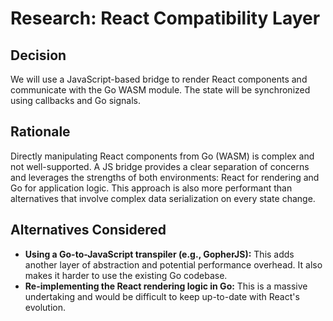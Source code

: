 # Research: React Compatibility Layer

## Decision
We will use a JavaScript-based bridge to render React components and communicate with the Go WASM module. The state will be synchronized using callbacks and Go signals.

## Rationale
Directly manipulating React components from Go (WASM) is complex and not well-supported. A JS bridge provides a clear separation of concerns and leverages the strengths of both environments: React for rendering and Go for application logic. This approach is also more performant than alternatives that involve complex data serialization on every state change.

## Alternatives Considered
- **Using a Go-to-JavaScript transpiler (e.g., GopherJS):** This adds another layer of abstraction and potential performance overhead. It also makes it harder to use the existing Go codebase.
- **Re-implementing the React rendering logic in Go:** This is a massive undertaking and would be difficult to keep up-to-date with React's evolution.

